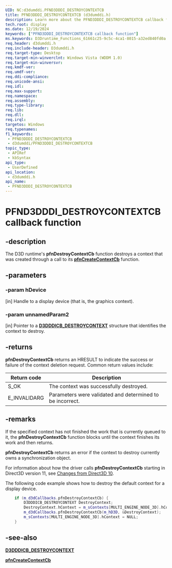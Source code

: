 ```yaml
---
UID: NC:d3dumddi.PFND3DDDI_DESTROYCONTEXTCB
title: PFND3DDDI_DESTROYCONTEXTCB (d3dumddi.h)
description: Learn more about the PFND3DDDI_DESTROYCONTEXTCB callback function.
tech.root: display
ms.date: 12/19/2024
keywords: ["PFND3DDDI_DESTROYCONTEXTCB callback function"]
ms.keywords: D3Druntime_Functions_61661c25-9c5c-4ca1-8015-a32ed840fd0a.xml, PFND3DDDI_DESTROYCONTEXTCB, PFND3DDDI_DESTROYCONTEXTCB callback, d3dumddi/pfnDestroyContextCb, display.pfndestroycontextcb, pfnDestroyContextCb, pfnDestroyContextCb callback function [Display Devices]
req.header: d3dumddi.h
req.include-header: D3dumddi.h
req.target-type: Desktop
req.target-min-winverclnt: Windows Vista (WDDM 1.0)
req.target-min-winversvr: 
req.kmdf-ver: 
req.umdf-ver: 
req.ddi-compliance: 
req.unicode-ansi: 
req.idl: 
req.max-support: 
req.namespace: 
req.assembly: 
req.type-library: 
req.lib: 
req.dll: 
req.irql: 
targetos: Windows
req.typenames: 
f1_keywords:
 - PFND3DDDI_DESTROYCONTEXTCB
 - d3dumddi/PFND3DDDI_DESTROYCONTEXTCB
topic_type:
 - APIRef
 - kbSyntax
api_type:
 - UserDefined
api_location:
 - d3dumddi.h
api_name:
 - PFND3DDDI_DESTROYCONTEXTCB
---
```


# PFND3DDDI_DESTROYCONTEXTCB callback function

## -description

The D3D runtime's **pfnDestroyContextCb** function destroys a context that was created through a call to its [**pfnCreateContextCb**](nc-d3dumddi-pfnd3dddi_createcontextcb.md) function.

## -parameters

### -param hDevice

[in] Handle to a display device (that is, the graphics context).

### -param unnamedParam2

[in] Pointer to a [**D3DDDICB_DESTROYCONTEXT**](ns-d3dumddi-_d3dddicb_destroycontext.md) structure that identifies the context to destroy.

## -returns

**pfnDestroyContextCb** returns an HRESULT to indicate the success or failure of the context deletion request. Common return values include:

|Return code|Description|
|--- |--- |
|S_OK|The context was successfully destroyed.|
|E_INVALIDARG|Parameters were validated and determined to be incorrect.|

## -remarks

If the specified context has not finished the work that is currently queued to it, the **pfnDestroyContextCb** function blocks until the context finishes its work and then returns.

**pfnDestroyContextCb** returns an error if the context to destroy currently owns a synchronization object.

For information about how the driver calls **pfnDestroyContextCb** starting in Direct3D version 11, see [Changes from Direct3D 10](/windows-hardware/drivers/display/changes-from-direct3d-10).

The following code example shows how to destroy the default context for a display device.

```cpp
    if (m_d3dCallbacks.pfnDestroyContextCb) {
        D3DDDICB_DESTROYCONTEXT DestroyContext;
        DestroyContext.hContext = m_sContexts[MULTI_ENGINE_NODE_3D].hContext;
        m_d3dCallbacks.pfnDestroyContextCb(m_hD3D, &DestroyContext);
        m_sContexts[MULTI_ENGINE_NODE_3D].hContext = NULL;
    }
```

## -see-also

[**D3DDDICB_DESTROYCONTEXT**](ns-d3dumddi-_d3dddicb_destroycontext.md)

[**pfnCreateContextCb**](nc-d3dumddi-pfnd3dddi_createcontextcb.md)